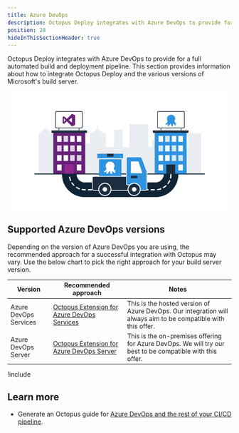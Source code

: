 ```yaml
---
title: Azure DevOps
description: Octopus Deploy integrates with Azure DevOps to provide for a full automated build and deployment pipeline.
position: 20
hideInThisSectionHeader: true
---
```


Octopus Deploy integrates with Azure DevOps to provide for a full automated build and deployment pipeline. This section provides information about how to integrate Octopus Deploy and the various versions of Microsoft's build server.

![](images/5672461.png "width=500")

## Supported Azure DevOps versions

Depending on the version of Azure DevOps you are using, the recommended approach for a successful integration with Octopus may vary. Use the below chart to pick the right approach for your build server version.

| Version                     | Recommended approach                     | Notes                                    |
| --------------------------- | ---------------------------------------- | ---------------------------------------- |
| Azure DevOps Services       | [Octopus Extension for Azure DevOps Services](/docs/packaging-applications/build-servers/tfs-azure-devops/using-octopus-extension/index.md)         | This is the hosted version of Azure DevOps. Our integration will always aim to be compatible with this offer. |
| Azure DevOps Server         | [Octopus Extension for Azure DevOps Server](/docs/packaging-applications/build-servers/tfs-azure-devops/using-octopus-extension/index.md)         | This is the on-premises offering for Azure DevOps. We will try our best to be compatible with this offer. |

!include <tfs-notice>

## Learn more

- Generate an Octopus guide for [Azure DevOps and the rest of your CI/CD pipeline](https://octopus.com/docs/guides?buildServer=Azure%20DevOps%2FTFS).
